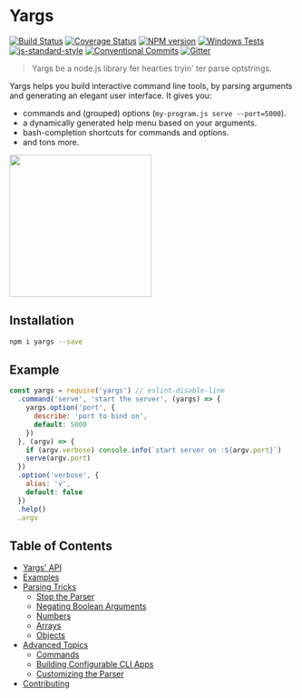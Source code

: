 # Yargs

[![Build Status][travis-image]][travis-url]
[![Coverage Status][coveralls-image]][coveralls-url]
[![NPM version][npm-image]][npm-url]
[![Windows Tests][windows-image]][windows-url]
[![js-standard-style][standard-image]][standard-url]
[![Conventional Commits][conventional-commits-image]][conventional-commits-url]
[![Gitter][gitter-image]][gitter-url]

> Yargs be a node.js library fer hearties tryin' ter parse optstrings.

Yargs helps you build interactive command line tools, by parsing arguments and generating an elegant user interface. It gives you:

* commands and (grouped) options (`my-program.js serve --port=5000`).
* a dynamically generated help menu based on your arguments.
* bash-completion shortcuts for commands and options.
* and tons more.

<img width="250" src="https://raw.githubusercontent.com/yargs/yargs-parser/master/yargs-logo.png">

## Installation

```bash
npm i yargs --save
```

## Example

```js
const yargs = require('yargs') // eslint-disable-line
  .command('serve', 'start the server', (yargs) => {
    yargs.option('port', {
      describe: 'port to bind on',
      default: 5000
    })    
  }, (argv) => {
    if (argv.verbose) console.info(`start server on :${argv.port}`)
    serve(argv.port)
  })
  .option('verbose', {
    alias: 'v',
    default: false
  })
  .help()
  .argv
```

## Table of Contents

* [Yargs' API](/docs/api.md)
* [Examples](/docs/examples.md)
* [Parsing Tricks](/docs/tricks.md)
  * [Stop the Parser](/docs/tricks.md#stop)
  * [Negating Boolean Arguments](/docs/tricks.md#negate)
  * [Numbers](/docs/tricks.md#numbers)
  * [Arrays](/docs/tricks.md#arrays)
  * [Objects](/docs/tricks.md#objects)
* [Advanced Topics](/docs/advanced.md)
  * [Commands](/docs/advanced.md#commands)
  * [Building Configurable CLI Apps](/docs/advanced.md#configuration)
  * [Customizing the Parser](/docs/advanced.md#customizing)
* [Contributing](/contributing.md)

[travis-url]: https://travis-ci.org/yargs/yargs
[travis-image]: https://img.shields.io/travis/yargs/yargs/master.svg
[coveralls-url]: https://coveralls.io/github/yargs/yargs
[coveralls-image]: https://img.shields.io/coveralls/yargs/yargs.svg
[npm-url]: https://www.npmjs.com/package/yargs
[npm-image]: https://img.shields.io/npm/v/yargs.svg
[windows-url]: https://ci.appveyor.com/project/bcoe/yargs-ljwvf
[windows-image]: https://img.shields.io/appveyor/ci/bcoe/yargs-ljwvf/master.svg?label=Windows%20Tests
[standard-image]: https://img.shields.io/badge/code%20style-standard-brightgreen.svg
[standard-url]: http://standardjs.com/
[conventional-commits-image]: https://img.shields.io/badge/Conventional%20Commits-1.0.0-yellow.svg
[conventional-commits-url]: https://conventionalcommits.org/
[gitter-image]: https://img.shields.io/gitter/room/nwjs/nw.js.svg?maxAge=2592000
[gitter-url]: https://gitter.im/yargs/Lobby?utm_source=share-link&utm_medium=link&utm_campaign=share-link
